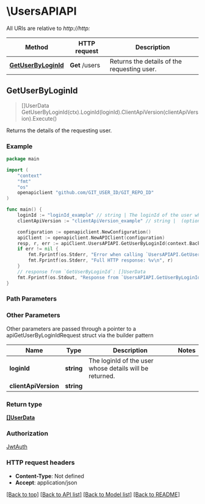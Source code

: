 # \UsersAPIAPI

All URIs are relative to *http://http:*

Method | HTTP request | Description
------------- | ------------- | -------------
[**GetUserByLoginId**](UsersAPIAPI.md#GetUserByLoginId) | **Get** /users | Returns the details of the requesting user.



## GetUserByLoginId

> []UserData GetUserByLoginId(ctx).LoginId(loginId).ClientApiVersion(clientApiVersion).Execute()

Returns the details of the requesting user.

### Example

```go
package main

import (
	"context"
	"fmt"
	"os"
	openapiclient "github.com/GIT_USER_ID/GIT_REPO_ID"
)

func main() {
	loginId := "loginId_example" // string | The loginId of the user whose details will be returned.
	clientApiVersion := "clientApiVersion_example" // string |  (optional)

	configuration := openapiclient.NewConfiguration()
	apiClient := openapiclient.NewAPIClient(configuration)
	resp, r, err := apiClient.UsersAPIAPI.GetUserByLoginId(context.Background()).LoginId(loginId).ClientApiVersion(clientApiVersion).Execute()
	if err != nil {
		fmt.Fprintf(os.Stderr, "Error when calling `UsersAPIAPI.GetUserByLoginId``: %v\n", err)
		fmt.Fprintf(os.Stderr, "Full HTTP response: %v\n", r)
	}
	// response from `GetUserByLoginId`: []UserData
	fmt.Fprintf(os.Stdout, "Response from `UsersAPIAPI.GetUserByLoginId`: %v\n", resp)
}
```

### Path Parameters



### Other Parameters

Other parameters are passed through a pointer to a apiGetUserByLoginIdRequest struct via the builder pattern


Name | Type | Description  | Notes
------------- | ------------- | ------------- | -------------
 **loginId** | **string** | The loginId of the user whose details will be returned. | 
 **clientApiVersion** | **string** |  | 

### Return type

[**[]UserData**](UserData.md)

### Authorization

[JwtAuth](../README.md#JwtAuth)

### HTTP request headers

- **Content-Type**: Not defined
- **Accept**: application/json

[[Back to top]](#) [[Back to API list]](../README.md#documentation-for-api-endpoints)
[[Back to Model list]](../README.md#documentation-for-models)
[[Back to README]](../README.md)

